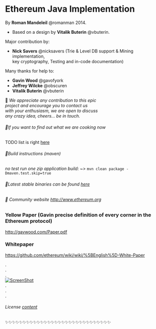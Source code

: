 # Ethereum Java Implementation


 By **Roman Mandeleil** @romanman 2014.   
 * Based on a design by **Vitalik Buterin** @vbuterin. 

 
 Major contribution by:   
  * **Nick Savers** @nicksavers (Trie & Level DB support & Mining implementation,   
     key cryptography, Testing and in-code documentation)
 
 
 Many thanks for help to:   
  * **Gavin Wood** @gavofyork   
  * **Jeffrey Wilcke** @obscuren   
  * **Vitalik Buterin** @vbuterin


:small_blue_diamond: *We appreciate any contribution to this epic   
project and encourage you to contact us   
with your enthusiasm, we are open to discuss   
any crazy idea, cheers... be in touch.*   
 
###### :small_blue_diamond:If you want to find out what we are cooking now   
TODO list is right [here](TODO.md)
 
######  :small_blue_diamond:Build instructions (maven)
  *no test run one zip application build:* ~> ` mvn clean package -Dmaven.test.skip=true `   

######  :small_blue_diamond:Latest stable binaries can be found [here](https://app.box.com/s/eotjb06lzdh5bmwheror)
 
###### :small_blue_diamond: Community website  http://www.ethereum.org

### Yellow Paper (Gavin precise definition of every corner in the Ethereum protocol)

http://gavwood.com/Paper.pdf

### Whitepaper 

https://github.com/ethereum/wiki/wiki/%5BEnglish%5D-White-Paper

.   
.   
.   
[![ScreenShot](http://i.imgur.com/FQiBihl.jpg)](https://www.youtube.com/watch?v=D5ok7jh7AOg)   
.   
.   
.   

###### License [content](LICENSE)
:sparkles::sparkles::sparkles::sparkles::sparkles::sparkles::sparkles::sparkles::sparkles::sparkles::sparkles::sparkles::sparkles::sparkles::sparkles::sparkles::sparkles::sparkles::sparkles::sparkles::sparkles::sparkles::sparkles::sparkles::sparkles::sparkles::sparkles::sparkles::sparkles::sparkles:

 
 
 



